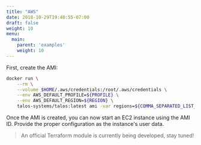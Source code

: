 ```yaml
---
title: "AWS"
date: 2018-10-29T19:40:55-07:00
draft: false
weight: 10
menu:
  main:
    parent: 'examples'
    weight: 10
---
```


First, create the AMI:

```bash
docker run \
    --rm \
    --volume $HOME/.aws/credentials:/root/.aws/credentials \
    --env AWS_DEFAULT_PROFILE=${PROFILE} \
    --env AWS_DEFAULT_REGION=${REGION} \
    talos-systems/talos:latest ami -var regions=${COMMA_SEPARATED_LIST_OF_REGIONS}
```

Once the AMI is created, you can now start an EC2 instance using the AMI ID.
Provide the proper configuration as the instance's user data.

> An official Terraform module is currently being developed, stay tuned!
